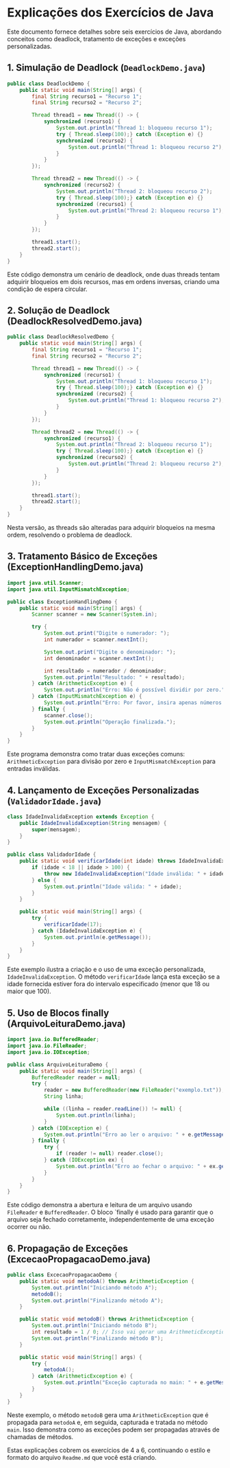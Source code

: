 # Explicações dos Exercícios de Java

Este documento fornece detalhes sobre seis exercícios de Java, abordando conceitos como deadlock, tratamento de exceções e exceções personalizadas.

## 1. Simulação de Deadlock (`DeadlockDemo.java`)

```java
public class DeadlockDemo {
    public static void main(String[] args) {
        final String recurso1 = "Recurso 1";
        final String recurso2 = "Recurso 2";

        Thread thread1 = new Thread(() -> {
            synchronized (recurso1) {
                System.out.println("Thread 1: bloqueou recurso 1");
                try { Thread.sleep(100);} catch (Exception e) {}
                synchronized (recurso2) {
                    System.out.println("Thread 1: bloqueou recurso 2");
                }
            }
        });

        Thread thread2 = new Thread(() -> {
            synchronized (recurso2) {
                System.out.println("Thread 2: bloqueou recurso 2");
                try { Thread.sleep(100);} catch (Exception e) {}
                synchronized (recurso1) {
                    System.out.println("Thread 2: bloqueou recurso 1");
                }
            }
        });

        thread1.start();
        thread2.start();
    }
}
```

Este código demonstra um cenário de deadlock, onde duas threads tentam adquirir bloqueios em dois recursos, mas em ordens inversas, criando uma condição de espera circular.

## 2. Solução de Deadlock (DeadlockResolvedDemo.java)

```java
public class DeadlockResolvedDemo {
    public static void main(String[] args) {
        final String recurso1 = "Recurso 1";
        final String recurso2 = "Recurso 2";

        Thread thread1 = new Thread(() -> {
            synchronized (recurso1) {
                System.out.println("Thread 1: bloqueou recurso 1");
                try { Thread.sleep(100);} catch (Exception e) {}
                synchronized (recurso2) {
                    System.out.println("Thread 1: bloqueou recurso 2");
                }
            }
        });

        Thread thread2 = new Thread(() -> {
            synchronized (recurso1) {
                System.out.println("Thread 2: bloqueou recurso 1");
                try { Thread.sleep(100);} catch (Exception e) {}
                synchronized (recurso2) {
                    System.out.println("Thread 2: bloqueou recurso 2");
                }
            }
        });

        thread1.start();
        thread2.start();
    }
}
```
Nesta versão, as threads são alteradas para adquirir bloqueios na mesma ordem, resolvendo o problema de deadlock.

## 3. Tratamento Básico de Exceções (ExceptionHandlingDemo.java)

```java
import java.util.Scanner;
import java.util.InputMismatchException;

public class ExceptionHandlingDemo {
    public static void main(String[] args) {
        Scanner scanner = new Scanner(System.in);

        try {
            System.out.print("Digite o numerador: ");
            int numerador = scanner.nextInt();

            System.out.print("Digite o denominador: ");
            int denominador = scanner.nextInt();

            int resultado = numerador / denominador;
            System.out.println("Resultado: " + resultado);
        } catch (ArithmeticException e) {
            System.out.println("Erro: Não é possível dividir por zero.");
        } catch (InputMismatchException e) {
            System.out.println("Erro: Por favor, insira apenas números inteiros.");
        } finally {
            scanner.close();
            System.out.println("Operação finalizada.");
        }
    }
}
```

Este programa demonstra como tratar duas exceções comuns: `ArithmeticException` para divisão por zero e 
`InputMismatchException` para entradas inválidas.

## 4. Lançamento de Exceções Personalizadas (`ValidadorIdade.java`)

```java
class IdadeInvalidaException extends Exception {
    public IdadeInvalidaException(String mensagem) {
        super(mensagem);
    }
}

public class ValidadorIdade {
    public static void verificarIdade(int idade) throws IdadeInvalidaException {
        if (idade < 18 || idade > 100) {
            throw new IdadeInvalidaException("Idade inválida: " + idade);
        } else {
            System.out.println("Idade válida: " + idade);
        }
    }

    public static void main(String[] args) {
        try {
            verificarIdade(17);
        } catch (IdadeInvalidaException e) {
            System.out.println(e.getMessage());
        }
    }
}
```
Este exemplo ilustra a criação e o uso de uma exceção personalizada, `IdadeInvalidaException`. 
O método `verificarIdade` lança esta exceção se a idade fornecida estiver fora do intervalo especificado (menor que 18 ou maior que 100).

## 5. Uso de Blocos finally (ArquivoLeituraDemo.java)

```java
import java.io.BufferedReader;
import java.io.FileReader;
import java.io.IOException;

public class ArquivoLeituraDemo {
    public static void main(String[] args) {
        BufferedReader reader = null;
        try {
            reader = new BufferedReader(new FileReader("exemplo.txt"));
            String linha;

            while ((linha = reader.readLine()) != null) {
                System.out.println(linha);
            }
        } catch (IOException e) {
            System.out.println("Erro ao ler o arquivo: " + e.getMessage());
        } finally {
            try {
                if (reader != null) reader.close();
            } catch (IOException ex) {
                System.out.println("Erro ao fechar o arquivo: " + ex.getMessage());
            }
        }
    }
}
```

Este código demonstra a abertura e leitura de um arquivo usando `FileReader` e `BufferedReader`. O bloco `finally é usado para garantir que o arquivo seja fechado corretamente, independentemente de uma exceção ocorrer ou não.

## 6. Propagação de Exceções (ExcecaoPropagacaoDemo.java)
```java
public class ExcecaoPropagacaoDemo {
    public static void metodoA() throws ArithmeticException {
        System.out.println("Iniciando método A");
        metodoB();
        System.out.println("Finalizando método A");
    }

    public static void metodoB() throws ArithmeticException {
        System.out.println("Iniciando método B");
        int resultado = 1 / 0; // Isso vai gerar uma ArithmeticException
        System.out.println("Finalizando método B");
    }

    public static void main(String[] args) {
        try {
            metodoA();
        } catch (ArithmeticException e) {
            System.out.println("Exceção capturada no main: " + e.getMessage());
        }
    }
}
```

Neste exemplo, o método `metodoB` gera uma `ArithmeticException` que é propagada para `metodoA` e, em seguida, capturada e tratada no método `main`. Isso demonstra como as exceções podem ser propagadas através de chamadas de métodos.


Estas explicações cobrem os exercícios de 4 a 6, continuando o estilo e formato do arquivo `Readme.md` que você está criando.

